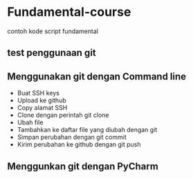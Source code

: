 # Fundamental-course
contoh kode script fundamental

## test penggunaan git
## Menggunakan git dengan Command line
- Buat SSH keys
- Upload ke github
- Copy alamat SSH
- Clone dengan perintah git clone <alamat SSH>
- Ubah file
- Tambahkan ke daftar file yang diubah dengan git
- Simpan perubahan dengan git commit
- Kirim perubahan ke github dengan git push
  
## Menggunkan git dengan PyCharm
